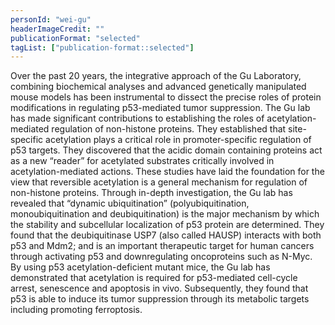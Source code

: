 ```yaml
---
personId: "wei-gu"
headerImageCredit: ""
publicationFormat: "selected"
tagList: ["publication-format::selected"]
---
```


Over the past 20 years, the integrative approach of the Gu Laboratory, combining biochemical analyses and advanced genetically manipulated mouse models has been instrumental to dissect the precise roles of protein modifications in regulating p53-mediated tumor suppression. The Gu lab has made significant contributions to establishing the roles of acetylation-mediated regulation of non-histone proteins. They established that site-specific acetylation plays a critical role in promoter-specific regulation of p53 targets. They discovered that the acidic domain containing proteins act as a new “reader” for acetylated substrates critically involved in acetylation-mediated actions. These studies have laid the foundation for the view that reversible acetylation is a general mechanism for regulation of non-histone proteins. Through in-depth investigation, the Gu lab has revealed that “dynamic ubiquitination” (polyubiquitination, monoubiquitination and deubiquitination) is the major mechanism by which the stability and subcellular localization of p53 protein are determined. They found that the deubiquitinase USP7 (also called HAUSP) interacts with both p53 and Mdm2; and is an important therapeutic target for human cancers through activating p53 and downregulating oncoproteins such as N-Myc. By using p53 acetylation-deficient mutant mice, the Gu lab has demonstrated that acetylation is required for p53-mediated cell-cycle arrest, senescence and apoptosis in vivo. Subsequently, they found that p53 is able to induce its tumor suppression through its metabolic targets including promoting ferroptosis.

<!-- end -->
